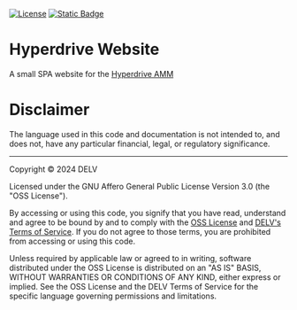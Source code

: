 [![License](https://img.shields.io/badge/License-Apache%202.0-blue.svg)](https://github.com/delvtech/elf-contracts/blob/master/LICENSE)
[![Static
Badge](https://img.shields.io/badge/DELV-Terms%20Of%20Service-orange)](https://elementfi.s3.us-east-2.amazonaws.com/element-finance-terms-of-service.pdf)

# Hyperdrive Website

A small SPA website for the [Hyperdrive
AMM](https://github.com/delvtech/hyperdrive)


# Disclaimer

The language used in this code and documentation is not intended to, and does not, have any particular financial, legal, or regulatory significance.

---

Copyright © 2024  DELV

Licensed under the GNU Affero General Public License Version 3.0 (the "OSS License").

By accessing or using this code, you signify that you have read, understand and agree to be bound by and to comply with the [OSS License](https://www.gnu.org/licenses/gpl-3.0.html) and [DELV's Terms of Service](https://elementfi.s3.us-east-2.amazonaws.com/element-finance-terms-of-service.pdf). If you do not agree to those terms, you are prohibited from accessing or using this code.

Unless required by applicable law or agreed to in writing, software distributed under the OSS License is distributed on an "AS IS" BASIS, WITHOUT WARRANTIES OR CONDITIONS OF ANY KIND, either express or implied. See the OSS License and the DELV Terms of Service for the specific language governing permissions and limitations.